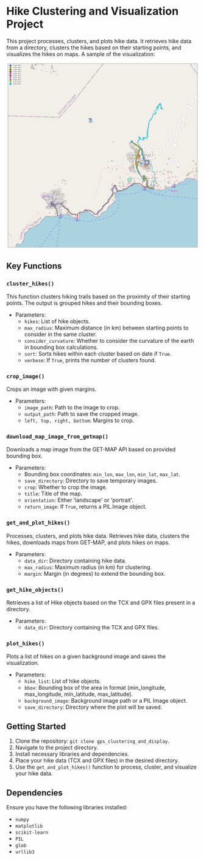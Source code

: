 # Hike Clustering and Visualization Project

This project processes, clusters, and plots hike data. It retrieves hike data from a directory, clusters the hikes based on their starting points, and visualizes the hikes on maps. 
A sample of the visualization:

![Sample visualization Output](2-Images/sample_output.png)

## Key Functions

### `cluster_hikes()`

This function clusters hiking trails based on the proximity of their starting points. The output is grouped hikes and their bounding boxes.

- Parameters:
  - `hikes`: List of hike objects.
  - `max_radius`: Maximum distance (in km) between starting points to consider in the same cluster.
  - `consider_curvature`: Whether to consider the curvature of the earth in bounding box calculations.
  - `sort`: Sorts hikes within each cluster based on date if `True`.
  - `verbose`: If `True`, prints the number of clusters found.

### `crop_image()`

Crops an image with given margins.

- Parameters:
  - `image_path`: Path to the image to crop.
  - `output_path`: Path to save the cropped image.
  - `left, top, right, bottom`: Margins to crop.

### `download_map_image_from_getmap()`

Downloads a map image from the GET-MAP API based on provided bounding box.

- Parameters:
  - Bounding box coordinates: `min_lon`, `max_lon`, `min_lat`, `max_lat`.
  - `save_directory`: Directory to save temporary images.
  - `crop`: Whether to crop the image.
  - `title`: Title of the map.
  - `orientation`: Either 'landscape' or 'portrait'.
  - `return_image`: If `True`, returns a PIL.Image object.

### `get_and_plot_hikes()`

Processes, clusters, and plots hike data. Retrieves hike data, clusters the hikes, downloads maps from GET-MAP, and plots hikes on maps.

- Parameters:
  - `data_dir`: Directory containing hike data.
  - `max_radius`: Maximum radius (in km) for clustering.
  - `margin`: Margin (in degrees) to extend the bounding box.

### `get_hike_objects()`

Retrieves a list of Hike objects based on the TCX and GPX files present in a directory.

- Parameters:
  - `data_dir`: Directory containing the TCX and GPX files.

### `plot_hikes()`

Plots a list of hikes on a given background image and saves the visualization.

- Parameters:
  - `hike_list`: List of hike objects.
  - `bbox`: Bounding box of the area in format (min_longitude, max_longitude, min_latitude, max_latitude).
  - `background_image`: Background image path or a PIL Image object.
  - `save_directory`: Directory where the plot will be saved.

## Getting Started

1. Clone the repository: `git clone gps_clustering_and_display`.
2. Navigate to the project directory.
3. Install necessary libraries and dependencies.
4. Place your hike data (TCX and GPX files) in the desired directory.
5. Use the `get_and_plot_hikes()` function to process, cluster, and visualize your hike data.

## Dependencies

Ensure you have the following libraries installed:
- `numpy`
- `matplotlib`
- `scikit-learn`
- `PIL`
- `glob`
- `urllib3`

